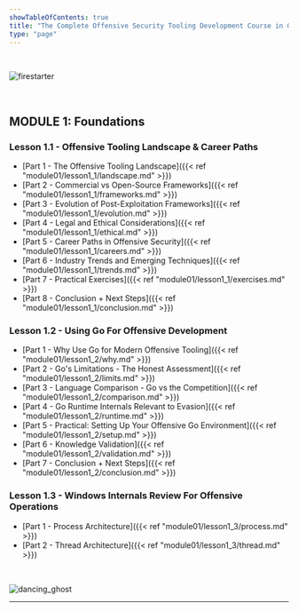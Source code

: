 ```yaml
---
showTableOfContents: true
title: "The Complete Offensive Security Tooling Development Course in Golang"
type: "page"
---
```

<br>

![firestarter](../img/keif.gif)

<br>

## MODULE 1: Foundations
### Lesson 1.1 - Offensive Tooling Landscape & Career Paths
- [Part 1 - The Offensive Tooling Landscape]({{< ref "module01/lesson1_1/landscape.md" >}})
- [Part 2 - Commercial vs Open-Source Frameworks]({{< ref "module01/lesson1_1/frameworks.md" >}})
- [Part 3 - Evolution of Post-Exploitation Frameworks]({{< ref "module01/lesson1_1/evolution.md" >}})
- [Part 4 - Legal and Ethical Considerations]({{< ref "module01/lesson1_1/ethical.md" >}})
- [Part 5 - Career Paths in Offensive Security]({{< ref "module01/lesson1_1/careers.md" >}})
- [Part 6 - Industry Trends and Emerging Techniques]({{< ref "module01/lesson1_1/trends.md" >}})
- [Part 7 - Practical Exercises]({{< ref "module01/lesson1_1/exercises.md" >}})
- [Part 8 - Conclusion + Next Steps]({{< ref "module01/lesson1_1/conclusion.md" >}})


### Lesson 1.2 - Using Go For Offensive Development
- [Part 1 - Why Use Go for Modern Offensive Tooling]({{< ref "module01/lesson1_2/why.md" >}})
- [Part 2 - Go's Limitations - The Honest Assessment]({{< ref "module01/lesson1_2/limits.md" >}})
- [Part 3 - Language Comparison - Go vs the Competition]({{< ref "module01/lesson1_2/comparison.md" >}})
- [Part 4 - Go Runtime Internals Relevant to Evasion]({{< ref "module01/lesson1_2/runtime.md" >}})
- [Part 5 - Practical: Setting Up Your Offensive Go Environment]({{< ref "module01/lesson1_2/setup.md" >}})
- [Part 6 - Knowledge Validation]({{< ref "module01/lesson1_2/validation.md" >}})
- [Part 7 - Conclusion + Next Steps]({{< ref "module01/lesson1_2/conclusion.md" >}})


### Lesson 1.3 - Windows Internals Review For Offensive Operations
- [Part 1 - Process Architecture]({{< ref "module01/lesson1_3/process.md" >}})
- [Part 2 - Thread Architecture]({{< ref "module01/lesson1_3/thread.md" >}})





<br>

![dancing_ghost](../img/max.gif)

___